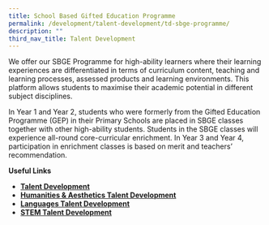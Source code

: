 ```yaml
---
title: School Based Gifted Education Programme
permalink: /development/talent-development/td-sbge-programme/
description: ""
third_nav_title: Talent Development
---
```

We offer our SBGE Programme for high-ability learners where their learning experiences are differentiated in terms of curriculum content, teaching and learning processes, assessed products and learning environments. This platform allows students to maximise their academic potential in different subject disciplines.
    
 In Year 1 and Year 2, students who were formerly from the Gifted Education Programme (GEP) in their Primary Schools are placed in SBGE classes together with other high-ability students. Students in the SBGE classes will experience all-round core-curricular enrichment. In Year 3 and Year 4, participation in enrichment classes is based on merit and teachers’ recommendation.
    
   **Useful Links**
    
   *   [**Talent Development**](/development/talent-development/)
   *   **[Humanities & Aesthetics Talent Development](/development/talent-development/td-humanities-aesthetics-talent-development/)**
   *   **[Languages Talent Development](/development/talent-development/td-languages/)** 
   *   **[STEM Talent Development](/development/talent-development/td-stem/)**